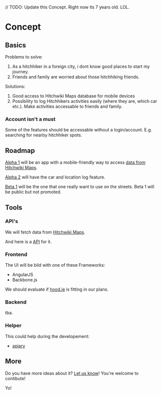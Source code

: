 // TODO: Update this Concept. Right now its 7 years old. LOL.

# Concept
## Basics

Problems to solve:

1. As a hitchhiker in a foreign city, i dont know good places to start my journey.
2. Friends and family are worried about those hitchhiking friends.

Solutions:

1. Good access to Hitchwiki Maps database for mobile devices
2. Possibility to log Hitchhikers activities easily (where they are, which car etc.). Make activities accessable to friends and family.

### Account isn't a must

Some of the features should be accessable without a login/account. E.g. searching for nearby hitchhiker spots.

## Roadmap

[Alpha 1](https://github.com/DerZyklop/hitchhikr/issues?milestone=2) will be an app with a mobile-friendly way to access [data from Hitchwiki Maps](http://hitchwiki.org/maps/api/?place=2245).

[Alpha 2](https://github.com/DerZyklop/hitchhikr/issues?milestone=4) will have the car and location log feature.

[Beta 1](https://github.com/DerZyklop/hitchhikr/issues?milestone=1) will be the one that one really want to use on the streets. Beta 1 will be public but not promoted.

## Tools

### API's

We will fetch data from [Hitchwiki Maps](http://hitchwiki.org/maps/).

And here is a [API](https://hitchwikimaps.docs.apiary.io/) for it.

### Frontend

The UI will be bild with one of these Frameworks:

- AngularJS
- Backbone.js

We should evaluate if [hood.ie](www.hood.ie) is fitting in our plans.

### Backend

tba.

### Helper

This could help during the developement:

- [apiary](http://apiary.io/)

## More

Do you have more ideas about it? [Let us know](https://github.com/DerZyklop/hitchhikr/issues?state=open)! You're welcome to contibute!

Yo!
